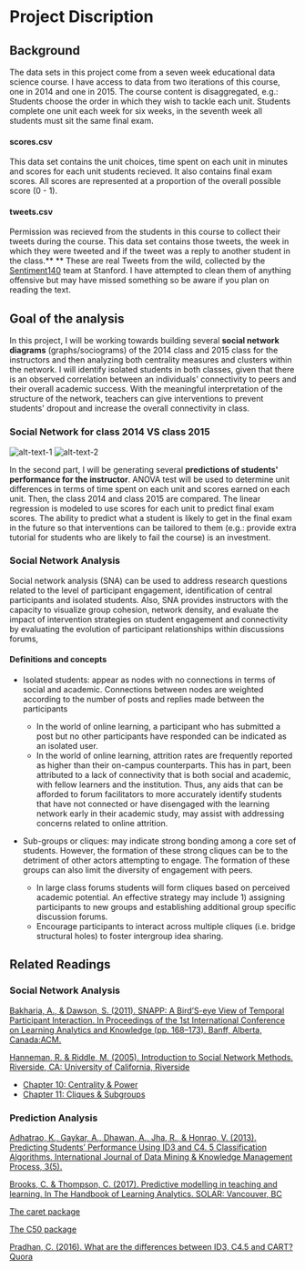 # Project Discription

## Background

The data sets in this project come from a seven week educational data science course. I have access to data from two iterations of this course, one in 2014 and one in 2015. The course content is disaggregated, e.g.: Students choose the order in which they wish to tackle each unit. Students complete one unit each week for six weeks, in the seventh week all students must sit the same final exam. 

#### scores.csv 

This data set contains the unit choices, time spent on each unit in minutes and scores for each unit students recieved. It also contains final exam scores. All scores are represented at a proportion of the overall possible score (0 - 1).

#### tweets.csv

Permission was recieved from the students in this course to collect their tweets during the course. This data set contains those tweets, the week in which they were tweeted and if the tweet was a reply to another student in the class.**
** These are real Tweets from the wild, collected by the [Sentiment140](http://help.sentiment140.com/home) team at Stanford. I have attempted to clean them of anything offensive but may have missed something so be aware if you plan on reading the text.



## Goal of the analysis

In this project, I will be working towards building several **social network diagrams** (graphs/sociograms) of the 2014 class and 2015 class for the instructors and then analyzing both centrality measures and clusters within the network. I will identify isolated students in both classes, given that there is an observed correlation between an individuals' connectivity to peers and their overall academic success. With the meaningful interpretation of the structure of the network, teachers can give interventions to prevent students' dropout and increase the overall connectivity in class.

### Social Network for class 2014 VS class 2015
![alt-text-1](https://user-images.githubusercontent.com/46146748/63467190-dd329780-c432-11e9-9574-452f77962049.png "Quick_Visualization_2014SNA") ![alt-text-2](https://user-images.githubusercontent.com/46146748/63467242-fb989300-c432-11e9-9e22-b32446ab94cb.png "Quick_Visualization_2015SNA")


In the second part, I will be generating several **predictions of students' performance for the instructor**. ANOVA test will be used to determine unit differences in terms of time spent on each unit and scores earned on each unit. Then, the class 2014 and class 2015 are compared. The linear regression is modeled to use scores for each unit to predict final exam scores. The ability to predict what a student is likely to get in the final exam in the future so that interventions can be tailored to them (e.g.: provide extra tutorial for students who are likely to fail the course) is an investment.


### Social Network Analysis

Social network analysis (SNA) can be used to address research questions related to the level of participant engagement, identification of central participants and isolated students. Also, SNA provides instructors with the capacity to visualize group cohesion, network density, and evaluate the impact of intervention strategies on student engagement and connectivity by evaluating the evolution of participant relationships within discussions forums, 


#### Definitions and concepts
  * Isolated students: appear as nodes with no connections in terms of social and academic. Connections between nodes are weighted according to the number of posts and replies made between the participants
     * In the world of online learning, a participant who has submitted a post but no other participants have responded can be indicated as an isolated user.
     * In the world of online learning, attrition rates are frequently reported as higher than their on-campus counterparts. This has in part, been attributed to a lack of connectivity that is both social and academic, with fellow learners and the institution. Thus, any aids that can be afforded to forum facilitators to more accurately identify students that have not connected or have disengaged with the learning network early in their academic study, may assist with addressing concerns related to online attrition. 

  * Sub-groups or cliques: may indicate strong bonding among a core set of students. However, the formation of these strong cliques can be to the detriment of other actors attempting to engage. The formation of these groups can also limit the diversity of engagement with peers. 
     * In large class forums students will form cliques based on perceived academic potential. An effective strategy may include 1) assigning participants to new groups and establishing additional group specific discussion forums. 
      * Encourage participants to interact across multiple cliques (i.e. bridge structural holes) to foster intergroup idea sharing.




## Related Readings
### Social Network Analysis

[Bakharia, A., & Dawson, S. (2011). SNAPP: A Bird’S-eye View of Temporal Participant Interaction. In Proceedings of the 1st International Conference on Learning Analytics and Knowledge (pp. 168–173). Banff, Alberta, Canada:ACM.](https://doi.org/10.1145/2090116.2090144)

[Hanneman, R. & Riddle, M. (2005). Introduction to Social Network Methods. Riverside, CA:  University of California, Riverside](http://faculty.ucr.edu/~hanneman/)  
  * [Chapter 10: Centrality & Power](http://faculty.ucr.edu/~hanneman/nettext/C10_Centrality.html)  
  * [Chapter 11: Cliques & Subgroups](http://faculty.ucr.edu/~hanneman/nettext/C11_Cliques.html) 
  
  
### Prediction Analysis
[Adhatrao, K., Gaykar, A., Dhawan, A., Jha, R., & Honrao, V. (2013). Predicting Students’ Performance Using ID3 and C4. 5 Classification Algorithms. International Journal of Data Mining & Knowledge Management Process, 3(5).](https://arxiv.org/ftp/arxiv/papers/1310/1310.2071.pdf)

[Brooks, C. & Thompson, C. (2017). Predictive modelling in teaching and learning. In The Handbook of Learning Analytics. SOLAR: Vancouver, BC](https://solaresearch.org/hla-17/hla17-chapter5/)

[The caret package](https://topepo.github.io/caret/train-models-by-tag.html)

[The C50 package](https://topepo.github.io/C5.0/)

[Pradhan, C. (2016). What are the differences between ID3, C4.5 and CART? Quora](https://www.quora.com/What-are-the-differences-between-ID3-C4-5-and-CART)

